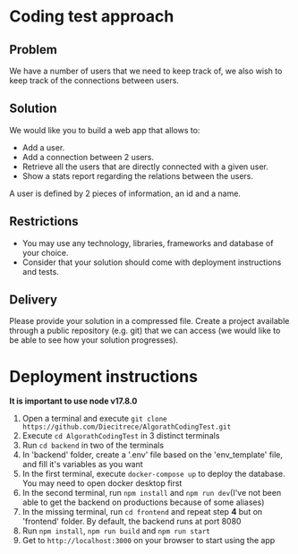 # Coding test approach

## Problem

We have a number of users that we need to keep track of, we also wish to keep track
of the connections between users.

## Solution

We would like you to build a web app that allows to:
- Add a user.
- Add a connection between 2 users.
- Retrieve all the users that are directly connected with a given user.
- Show a stats report regarding the relations between the users.

A user is defined by 2 pieces of information, an id and a name.

## Restrictions

- You may use any technology, libraries, frameworks and database of your choice.
- Consider that your solution should come with deployment instructions and tests.

## Delivery

Please provide your solution in a compressed file.
Create a project available through a public repository (e.g. git) that we can access (we
would like to be able to see how your solution progresses).

# Deployment instructions

**It is important to use node v17.8.0**

1. Open a terminal and execute `git clone https://github.com/Diecitrece/AlgorathCodingTest.git`
2. Execute `cd AlgorathCodingTest` in 3 distinct terminals
3. Run `cd backend` in two of the terminals
4. In 'backend' folder, create a '.env' file based on the 'env_template' file, and fill it's variables as you want
5. In the first terminal, execute `docker-compose up` to deploy the database. You may need to open docker desktop first
6. In the second terminal, run `npm install` and `npm run dev`(I've not been able to get the backend on productions because of some aliases)
7. In the missing terminal, run `cd frontend` and repeat step **4** but on 'frontend' folder. By default, the backend runs at port 8080
8. Run `npm install`, `npm run build` and `npm run start`
9. Get to `http://localhost:3000` on your browser to start using the app
